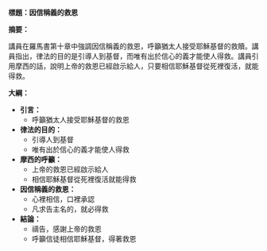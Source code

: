**標題：因信稱義的救恩**

**摘要：**

講員在羅馬書第十章中強調因信稱義的救恩，呼籲猶太人接受耶穌基督的救贖。講員指出，律法的目的是引導人到基督，而唯有出於信心的義才能使人得救。講員引用摩西的話，說明上帝的救恩已經啟示給人，只要相信耶穌基督從死裡復活，就能得救。

**大綱：**

* **引言：**
    * 呼籲猶太人接受耶穌基督的救恩
* **律法的目的：**
    * 引導人到基督
    * 唯有出於信心的義才能使人得救
* **摩西的呼籲：**
    * 上帝的救恩已經啟示給人
    * 相信耶穌基督從死裡復活就能得救
* **因信稱義的救恩：**
    * 心裡相信，口裡承認
    * 凡求告主名的，就必得救
* **結論：**
    * 禱告，感謝上帝的救恩
    * 呼籲信徒相信耶穌基督，得著救恩